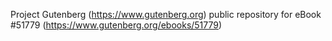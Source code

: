 Project Gutenberg (https://www.gutenberg.org) public repository for
eBook #51779 (https://www.gutenberg.org/ebooks/51779)

